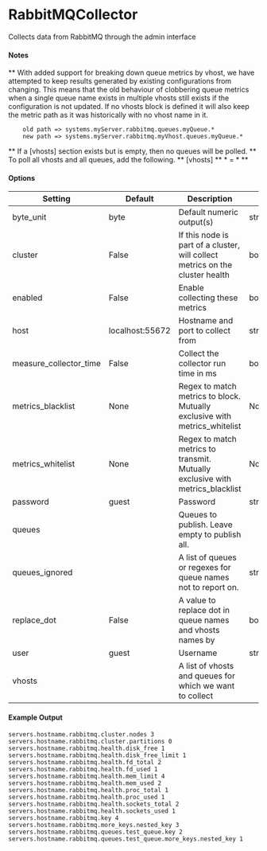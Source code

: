 <!--This file was generated from the python source
Please edit the source to make changes
-->
RabbitMQCollector
=====

Collects data from RabbitMQ through the admin interface

#### Notes
  ** With added support for breaking down queue metrics by vhost, we have
     attempted to keep results generated by existing configurations from
     changing. This means that the old behaviour of clobbering queue metrics
     when a single queue name exists in multiple vhosts still exists if the
     configuration is not updated. If no vhosts block is defined it will also
     keep the metric path as it was historically with no vhost name in it.

        old path => systems.myServer.rabbitmq.queues.myQueue.*
        new path => systems.myServer.rabbitmq.myVhost.queues.myQueue.*

  ** If a [vhosts] section exists but is empty, then no queues will be polled.
  ** To poll all vhosts and all queues, add the following.
  **   [vhosts]
  **   * = *
  **

#### Options

Setting | Default | Description | Type
--------|---------|-------------|-----
byte_unit | byte | Default numeric output(s) | str
cluster | False | If this node is part of a cluster, will collect metrics on the cluster health | bool
enabled | False | Enable collecting these metrics | bool
host | localhost:55672 | Hostname and port to collect from | str
measure_collector_time | False | Collect the collector run time in ms | bool
metrics_blacklist | None | Regex to match metrics to block. Mutually exclusive with metrics_whitelist | NoneType
metrics_whitelist | None | Regex to match metrics to transmit. Mutually exclusive with metrics_blacklist | NoneType
password | guest | Password | str
queues |  | Queues to publish. Leave empty to publish all. | 
queues_ignored |  | A list of queues or regexes for queue names not to report on. | str
replace_dot | False | A value to replace dot in queue names and vhosts names by | bool
user | guest | Username | str
vhosts |  | A list of vhosts and queues for which we want to collect | 

#### Example Output

```
servers.hostname.rabbitmq.cluster.nodes 3
servers.hostname.rabbitmq.cluster.partitions 0
servers.hostname.rabbitmq.health.disk_free 1
servers.hostname.rabbitmq.health.disk_free_limit 1
servers.hostname.rabbitmq.health.fd_total 2
servers.hostname.rabbitmq.health.fd_used 1
servers.hostname.rabbitmq.health.mem_limit 4
servers.hostname.rabbitmq.health.mem_used 2
servers.hostname.rabbitmq.health.proc_total 1
servers.hostname.rabbitmq.health.proc_used 1
servers.hostname.rabbitmq.health.sockets_total 2
servers.hostname.rabbitmq.health.sockets_used 1
servers.hostname.rabbitmq.key 4
servers.hostname.rabbitmq.more_keys.nested_key 3
servers.hostname.rabbitmq.queues.test_queue.key 2
servers.hostname.rabbitmq.queues.test_queue.more_keys.nested_key 1
```

